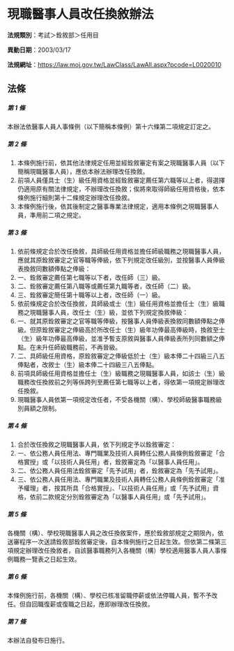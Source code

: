# 現職醫事人員改任換敘辦法

**法規類別**：考試＞銓敘部＞任用目

**異動日期**：2003/03/17  

**法規網址**：https://law.moj.gov.tw/LawClass/LawAll.aspx?pcode=L0020010





## 法條
##### 第 1 條
本辦法依醫事人員人事條例（以下簡稱本條例）第十六條第二項規定訂定之。

##### 第 2 條
1. 本條例施行前，依其他法律規定任用並經銓敘審定有案之現職醫事人員（以下簡稱現職醫事人員），應依本辦法辦理改任換敘。                
1. 前項人員僅具士（生）級任用資格並經銓敘審定薦任第六職等以上者，得選擇仍適用原有關法律規定，不辦理改任換敘；俟將來取得師級任用資格後，依本條例施行細則第十二條規定辦理改任換敘。                  
1. 本條例施行後，依其後制定之醫事專業法律規定，適用本條例之現職醫事人員，準用前二項之規定。

##### 第 3 條
1. 依前條規定合於改任換敘，具師級任用資格並擔任師級職務之現職醫事人員，應就其原銓敘審定之官等職等俸級，依下列規定改任級別，並按醫事人員俸級表換敘同數額俸點之俸級：                                
1. 一、銓敘審定薦任第七職等以下者，改任師（三）級。                
1. 二、銓敘審定薦任第八職等或薦任第九職等者，改任師（二）級。      
1. 三、銓敘審定簡任第十職等以上者，改任師（一）級。                
1. 依前條規定合於改任換敘，具師級或士（生）級任用資格並擔任士（生）級職務之現職醫事人員，改任士（生）級，並依下列規定換敘俸級：    
1. 一、就其原銓敘審定之官等職等俸級，按醫事人員俸級表換敘同數額俸點之俸級。但原銓敘審定之俸級高於所改任士（生）級年功俸最高俸級時，換敘至士（生）級年功俸最高俸級，並准予暫支原敘與醫事人員俸級表所列同數額之俸點。在未升任師級職務前，不再晉級。      
1. 二、具師級任用資格，原銓敘審定之俸級低於士（生）級本俸二十四級三八五俸點者，改敘士（生）級本俸二十四級三八五俸點。          
1. 前項具師級任用資格並擔任士（生）級職務之現職醫事人員，如該士（生）級職務改任換敘前之列等係跨列至薦任第七職等以上者，得依第一項規定辦理改任換敘。                                                
1. 現職醫事人員依第一項規定改任者，不受各機關（構）、學校師級醫事職務級別員額之限制。

##### 第 4 條
1. 合於改任換敘之現職醫事人員，依下列規定予以銓敘審定：            
1. 一、依公務人員任用法、專門職業及技術人員轉任公務人員條例銓敘審定「合格實授」或「以技術人員任用」者，銓敘審定為「以醫事人員任用」。                                                   
1. 二、依公務人員任用法銓敘審定「先予試用」者，銓敘審定為「先予試用」。                                                        
1. 三、依公務人員任用法、專門職業及技術人員轉任公務人員條例銓敘審定「准予權理」者，按其所具「合格實授」、「以技術人員任用」或「先予試用」資格，依前二款規定分別銓敘審定為「以醫事人員任用」或「先予試用」。

##### 第 5 條
各機關（構）、學校現職醫事人員之改任換敘案件，應於銓敘部規定之期限內，依送審程序一次送請銓敘部銓敘審定後，自本條例施行之日起生效。但依第二條第三項規定辦理改任換敘者，自該醫事職務列入各機關（構）學校適用醫事人員人事條例職務一覽表之日起生效。

##### 第 6 條
本條例施行前，各機關（構）、學校已核准留職停薪或依法停職人員，暫不予改任。但自回職復薪或復職之日起，應即辦理改任換敘。

##### 第 7 條
本辦法自發布日施行。



